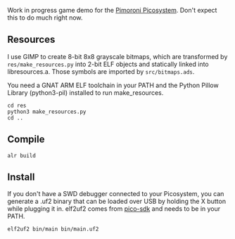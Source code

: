 Work in progress game demo for the [Pimoroni Picosystem](https://shop.pimoroni.com/products/picosystem). Don't expect this to do much right now.

## Resources
I use GIMP to create 8-bit 8x8 grayscale bitmaps, which are transformed by `res/make_resources.py` into 2-bit ELF objects and statically linked into libresources.a. Those symbols are imported by `src/bitmaps.ads`.

You need a GNAT ARM ELF toolchain in your PATH and the Python Pillow Library (python3-pil) installed to run make_resources.

    cd res
    python3 make_resources.py
    cd ..

## Compile

    alr build

## Install
If you don't have a SWD debugger connected to your Picosystem, you can generate a .uf2 binary that can be loaded over USB by holding the X button while plugging it in. elf2uf2 comes from [pico-sdk](https://github.com/raspberrypi/pico-sdk) and needs to be in your PATH.

    elf2uf2 bin/main bin/main.uf2
